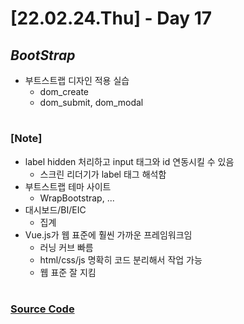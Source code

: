 # [22.02.24.Thu] - Day 17

## _BootStrap_

- 부트스트랩 디자인 적용 실습
  - dom_create
  - dom_submit, dom_modal

#

### [Note]

- label hidden 처리하고 input 태그와 id 연동시킬 수 있음
  - 스크린 리더기가 label 태그 해석함
- 부트스트랩 테마 사이트
  - WrapBootstrap, ...
- 대시보드/BI/EIC
  - 집계
- Vue.js가 웹 표준에 훨씬 가까운 프레임워크임
  - 러닝 커브 빠름
  - html/css/js 명확히 코드 분리해서 작업 가능
  - 웹 표준 잘 지킴

#

### [Source Code](https://github.com/ding-co/developer-dignity/tree/main/boot-camp/practice/February/day17)
